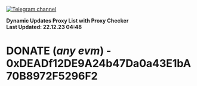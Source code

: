 [![Telegram channel](https://img.shields.io/endpoint?url=https://runkit.io/damiankrawczyk/telegram-badge/branches/master?url=https://t.me/n4z4v0d)](https://t.me/n4z4v0d) 

**Dynamic Updates Proxy List with Proxy Checker**  
**Last Updated: 22.12.23 04:48**

# DONATE (_any evm_) - 0xDEADf12DE9A24b47Da0a43E1bA70B8972F5296F2
